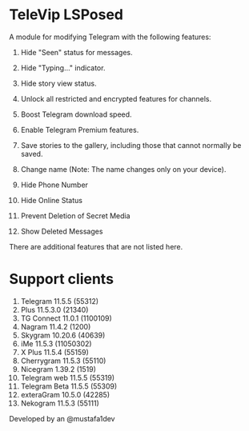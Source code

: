 # TeleVip LSPosed

A module for modifying Telegram with the following features:

1. Hide "Seen" status for messages.

2. Hide "Typing..." indicator.

3. Hide story view status.

4. Unlock all restricted and encrypted features for channels.

5. Boost Telegram download speed.

6. Enable Telegram Premium features.

7. Save stories to the gallery, including those that cannot normally be saved.

8. Change name (Note: The name changes only on your device).

9. Hide Phone Number

10. Hide Online Status

11. Prevent Deletion of Secret Media

12. Show Deleted Messages

There are additional features that are not listed here.

# Support clients
1. Telegram 11.5.5 (55312)
2. Plus 11.5.3.0 (21340)
3. TG Connect 11.0.1 (1100109)
4. Nagram 11.4.2 (1200)
5. Skygram 10.20.6 (40639)
6. iMe 11.5.3 (11050302)
7. X Plus 11.5.4 (55159)
8. Cherrygram 11.5.3 (55110)
9. Nicegram 1.39.2 (1519)
10. Telegram web 11.5.5 (55319)
11. Telegram Beta 11.5.5 (55309)
12. exteraGram 10.5.0 (42285)
13. Nekogram 11.5.3 (55111)

Developed by an @mustafa1dev
